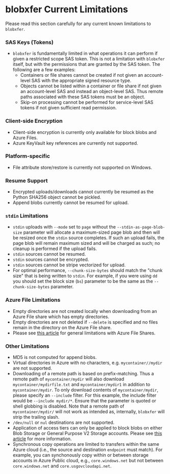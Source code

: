 # blobxfer Current Limitations
Please read this section carefully for any current known limitations to
`blobxfer`.

### SAS Keys (Tokens)
* `blobxfer` is fundamentally limited in what operations it can perform
if given a restricted scope SAS token. This is not a limitation with
`blobxfer` itself, but with the permissions that are granted by the SAS
token. The following are a few examples:
    * Containers or file shares cannot be created if not given an
      account-level SAS with the appropriate signed resource type.
    * Objects cannot be listed within a container or file share if not given
      an account-level SAS and instead an object-level SAS. Thus remote
      paths associated with these SAS tokens must be an object.
    * Skip-on processing cannot be performed for service-level SAS tokens
      if not given sufficient read permission.

### Client-side Encryption
* Client-side encryption is currently only available for block blobs and
Azure Files.
* Azure KeyVault key references are currently not supported.

### Platform-specific
* File attribute store/restore is currently not supported on Windows.

### Resume Support
* Encrypted uploads/downloads cannot currently be resumed as the Python
SHA256 object cannot be pickled.
* Append blobs currently cannot be resumed for upload.

### `stdin` Limitations
* `stdin` uploads with `--mode` set to `page` without the
`--stdin-as-page-blob-size` parameter will allocate a maximum-sized page
blob and then will be resized once the `stdin` source completes. If such
an upload fails, the page blob will remain maximum sized and will be
charged as such; no cleanup is performed if the upload fails.
* `stdin` sources cannot be resumed.
* `stdin` sources cannot be encrypted.
* `stdin` sources cannot be stripe vectorized for upload.
* For optimal performance, `--chunk-size-bytes` should match the "chunk size"
that is being written to `stdin`. For example, if you were using `dd` you
should set the block size (`bs`) parameter to be the same as the
`--chunk-size-bytes` parameter.

### Azure File Limitations
* Empty directories are not created locally when downloading from an Azure
File share which has empty directories.
* Empty directories are not deleted if `--delete` is specified and no files
remain in the directory on the Azure File share.
* Please see [this article](https://msdn.microsoft.com/en-us/library/azure/dn744326.aspx)
for general limitations with Azure File Shares.

### Other Limitations
* MD5 is not computed for append blobs.
* Virtual directories in Azure with no characters, e.g. `mycontainer//mydir`
are not supported.
* Downloading of a remote path is based on prefix-matching. Thus a remote path
of `mycontainer/mydir` will also download `mycontainer/mydirfile.txt` and
`mycontainer/mydir1` in addition to `mycontainer/mydir`. To only download
contents of `mycontainer/mydir`, please specify an `--include` filter. For
this example, the include filter would be `--include mydir/*`. Ensure that
the parameter is quoted or shell globbing is disabled. Note that a
remote path of `mycontainer/mydir/` will not work as intended as, internally,
`blobxfer` will strip the trailing slash.
* `/dev/null` or `nul` destinations are not supported.
* Application of access tiers can only be applied to block blobs on either
Blob Storage or General Purpose V2 Storage accounts. Please see
[this article](https://docs.microsoft.com/en-us/azure/storage/blobs/storage-blob-storage-tiers)
for more information.
* Synchronous copy operations are limited to transfers within the same Azure
cloud (i.e., the source and destination `endpoint` must match). For example,
you can synchonously copy within or between storage accounts in Azure
Public cloud, e.g., `core.windows.net` but not between `core.windows.net`
and `core.usgovcloudapi.net`.
